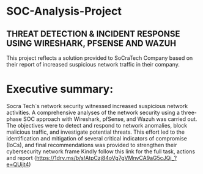 # SOC-Analysis-Project
## THREAT DETECTION &amp; INCIDENT RESPONSE USING WIRESHARK, PFSENSE AND WAZUH
This project reflects a solution provided to SoCraTech Company based on their report of increased suspicious
network traffic in their company.
# Executive summary: 
Socra Tech`s network security witnessed increased suspicious network activities. A
comprehensive analyses of the network security using a three-phase SOC approach
with Wireshark, pfSense, and Wazuh was carried out. The objectives were to detect
and respond to network anomalies, block malicious traffic, and investigate potential
threats. This effort led to the identification and mitigation of several critical indicators of
compromise (IoCs), and final recommendations was provided to strengthen their
cybersecurity network frame
Kindly follow this link for the full task, actions and report (https://1drv.ms/b/s!AtpCzj84oVg7gVMnvCA9aG5cJQj_?e=QUijt4)
